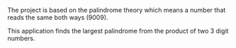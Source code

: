 The project is based on the palindrome theory which means a number that reads the same both ways (9009).

This application finds the largest palindrome from the product of two 3 digit numbers.
